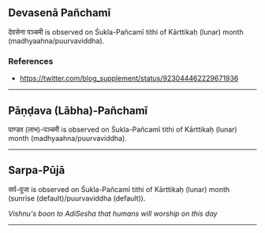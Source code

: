 ## Devasenā Pañchamī
देवसेना पञ्चमी is observed on Śukla-Pañcamī tithi of Kārttikaḥ (lunar) month (madhyaahna/puurvaviddha).


### References
* https://twitter.com/blog_supplement/status/923044462229671936


---
## Pāṇḍava (Lābha)-Pañchamī
पाण्डव (लाभ)-पञ्चमी is observed on Śukla-Pañcamī tithi of Kārttikaḥ (lunar) month (madhyaahna/puurvaviddha).



---
## Sarpa-Pūjā
सर्प-पूजा is observed on Śukla-Pañcamī tithi of Kārttikaḥ (lunar) month (sunrise (default)/puurvaviddha (default)).

_Vishnu's boon to AdiSesha that humans will worship on this day_

---
